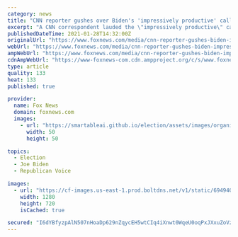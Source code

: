 ```yaml
---
category: news
title: "CNN reporter gushes over Biden's 'impressively productive' call with Putin"
excerpt: "A CNN correspondent lauded the \"impressively productive\" call President Biden had with Russian President Vladimir Putin this week."
publishedDateTime: 2021-01-28T14:32:00Z
originalUrl: "https://www.foxnews.com/media/cnn-reporter-gushes-biden-impressively-productive-call-putin"
webUrl: "https://www.foxnews.com/media/cnn-reporter-gushes-biden-impressively-productive-call-putin"
ampWebUrl: "https://www.foxnews.com/media/cnn-reporter-gushes-biden-impressively-productive-call-putin.amp"
cdnAmpWebUrl: "https://www-foxnews-com.cdn.ampproject.org/c/s/www.foxnews.com/media/cnn-reporter-gushes-biden-impressively-productive-call-putin.amp"
type: article
quality: 133
heat: 133
published: true

provider:
  name: Fox News
  domain: foxnews.com
  images:
    - url: "https://smartableai.github.io/election/assets/images/organizations/foxnews.com-50x50.jpg"
      width: 50
      height: 50

topics:
  - Election
  - Joe Biden
  - Republican Voice

images:
  - url: "https://cf-images.us-east-1.prod.boltdns.net/v1/static/694940094001/879000b0-71d5-46c8-a7e6-62869b968341/198598de-4190-4d11-9710-6c5ec405133d/1280x720/match/image.jpg"
    width: 1280
    height: 720
    isCached: true

secured: "I6dYBfyzpAlN507nHoaDp629nZqycEH5wtCIq4iXnwt0WqeU0oqPxJXxuZoVzj4P0ym3UwjiopoNoc08FqAYSFMdxlJnEQuMEob1v9vcJJkA+spelg5CQYjOJqpV37zJWOdmrvEzG38sNm6rs8EfXEEfTybFYHIDRVRlGrlTA0DSZ89YLANorK669MlRVmqfzSZJMOYMKfHcskn+tt0/FCnl/17AZXdWC6E99wEMPBdsJjGFTqv6zLa73b44v21/Gf/aspYzJaDUtG1cLZFMUE0y1qJ8ewlEYmN/6TSsF8rw8jNwKPwwDLF3FvXE35zgvB37PFFbrzDGVJDdrn9LMxnYni3Z0mB0fY7UO/4AsW8=;rPN54rR6CTm1LsKRPpaTXw=="
---
```


